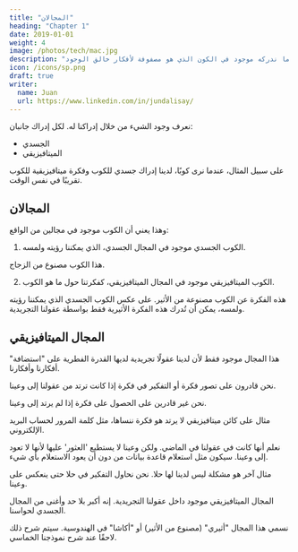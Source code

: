 ```yaml
---
title: "المجالان"
heading: "Chapter 1"
date: 2019-01-01
weight: 4
image: /photos/tech/mac.jpg
description: "كل ما ندركه موجود في الكون الذي هو مصفوفة لأفكار خالق الوجود"
icon: /icons/sp.png
draft: true
writer:
  name: Juan
  url: https://www.linkedin.com/in/jundalisay/
---
```



نعرف وجود الشيء من خلال إدراكنا له. لكل إدراك جانبان:

- الجسدي
- الميتافيزيقي

على سبيل المثال، عندما نرى كوبًا، لدينا إدراك جسدي للكوب وفكرة ميتافيزيقية للكوب تقريبًا في نفس الوقت.


## المجالان

وهذا يعني أن الكوب موجود في مجالين من الواقع:

1. الكوب الجسدي موجود في المجال الجسدي، الذي يمكننا رؤيته ولمسه.

هذا الكوب مصنوع من الزجاج.

2. الكوب الميتافيزيقي موجود في المجال الميتافيزيقي، كفكرتنا حول ما هو الكوب.

هذه الفكرة عن الكوب مصنوعة من الأثير. على عكس الكوب الجسدي الذي يمكننا رؤيته ولمسه، يمكن أن تُدرك هذه الفكرة الأثيرية فقط بواسطة عقولنا التجريدية.


## المجال الميتافيزيقي

هذا المجال موجود فقط لأن لدينا عقولًا تجريدية لديها القدرة الفطرية على "استضافة" أفكارنا وأفكارنا.

نحن قادرون على تصور فكرة أو التفكير في فكرة إذا كانت ترتد من عقولنا إلى وعينا.

نحن غير قادرين على الحصول على فكرة إذا لم يرتد إلى وعينا.

مثال على كائن ميتافيزيقي لا يرتد هو فكرة ننساها، مثل كلمة المرور لحساب البريد الإلكتروني.

نعلم أنها كانت في عقولنا في الماضي. ولكن وعينا لا يستطيع 'العثور' عليها لأنها لا تعود إلى وعينا. سيكون مثل استعلام قاعدة بيانات من دون أن يعود الاستعلام بأي شيء.

مثال آخر هو مشكلة ليس لدينا لها حلا. نحن نحاول التفكير في حلا حتى ينعكس على وعينا.

المجال الميتافيزيقي موجود داخل عقولنا التجريدية. إنه أكبر بلا حد وأغنى من المجال الجسدي لحواسنا.

نسمي هذا المجال "أثيري" (مصنوع من الأثير) أو "أكاشا" في الهندوسية. سيتم شرح ذلك لاحقًا عند شرح نموذجنا الخماسي.